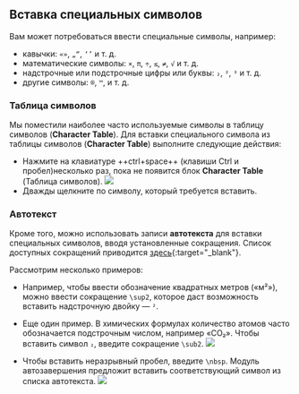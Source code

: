 ## Вставка специальных символов

Вам может потребоваться ввести специальные символы, например:

- кавычки: `«»`, `„“`, `‘’` и т. д.
- математические символы: `×`, `π`, `÷`, `≤`, `≠`, `√` и т. д.
- надстрочные или подстрочные цифры или буквы: `₂`, `²`, `³` и т. д.
- другие символы: `®`, `™`, и т. д.

### Таблица символов

Мы поместили наиболее часто используемые символы в таблицу символов (**Character Table**). Для вставки специального символа из таблицы символов (**Character Table**) выполните следующие действия:

- Нажмите на клавиатуре ++ctrl+space++ (клавиши Ctrl и пробел)несколько раз, пока не появится блок **Character Table** (Таблица символов).
   ![](../_img/25_character_table.jpg)
- Дважды щелкните по символу, который требуется вставить.
   <!-- ![](../_img/26_inserted_special_characters.jpg) -->

### Автотекст

Кроме того, можно использовать записи **автотекста** для вставки специальных символов, вводя установленные сокращения. Список доступных сокращений приводится [здесь](../misc/autotext.md){:target="\_blank"}.

Рассмотрим несколько примеров:

- Например, чтобы ввести обозначение квадратных метров («м²»), можно ввести сокращение `\sup2`, которое даст возможность вставить надстрочную двойку — `²`.

- Еще один пример. В химических формулах количество атомов часто обозначается подстрочным числом, например «CO₂». Чтобы вставить символ `₂`, введите сокращение `\sub2`.
   ![](../_img/sub2.gif)
   <!-- @ŧodo: @exercise: type CO₂ using autotext -->

- Чтобы вставить неразрывный пробел, введите `\nbsp`. Модуль автозавершения предложит вставить соответствующий символ из списка автотекста.
   ![](../_img/nbsp.gif)
